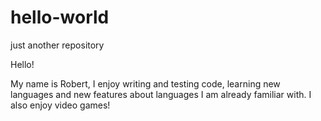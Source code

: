 # hello-world
just another repository


Hello!

My name is Robert, I enjoy writing and testing code, learning new languages and new features about languages 
I am already familiar with. I also enjoy video games!
